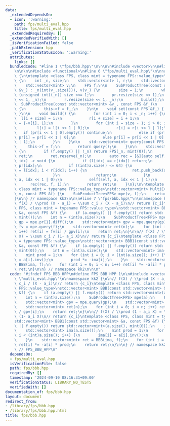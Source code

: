 ```yaml
---
data:
  _extendedDependsOn:
  - icon: ':warning:'
    path: fps/multi_eval.hpp
    title: fps/multi_eval.hpp
  _extendedRequiredBy: []
  _extendedVerifiedWith: []
  _isVerificationFailed: false
  _pathExtension: hpp
  _verificationStatusIcon: ':warning:'
  attributes:
    links: []
  bundledCode: "#line 1 \"fps/bbb.hpp\"\n\n\n\n#include <vector>\n\n#line 1 \"fps/multi_eval.hpp\"\
    \n\n\n\n#include <functional>\n#line 6 \"fps/multi_eval.hpp\"\n\nnamespace kk2\
    \ {\n\ntemplate <class FPS, class mint = typename FPS::value_type>\nstruct SubProductTree\
    \ {\n    int _n, size;\n    std::vector<int> l, r;\n    std::vector<FPS> pr;\n\
    \    std::vector<mint> v;\n    FPS f;\n\n    SubProductTree(const std::vector<mint>\
    \ &v_) : _n(int(v_.size())), v(v_) {\n        size = 1;\n        while (size <\
    \ (unsigned int)(_n)) size <<= 1;\n        pr.resize(size << 1);\n        l.resize(size\
    \ << 1, _n);\n        r.resize(size << 1, _n);\n        build();\n    }\n\n  \
    \  SubProductTree(const std::vector<mint> &v_, const FPS &f_)\n        : SubProductTree(v_)\
    \ {\n        this->f = f_;\n    }\n\n    void set(const FPS &f_) { this->f = f_;\
    \ }\n\n    void build() {\n        for (int i = 0; i < _n; i++) {\n          \
    \  l[i + size] = i;\n            r[i + size] = i + 1;\n            pr[i + size]\
    \ = {-v[i], 1};\n        }\n        for (int i = size - 1; i > 0; i--) {\n   \
    \         l[i] = l[i << 1 | 0];\n            r[i] = r[i << 1 | 1];\n         \
    \   if (pr[i << 1 | 0].empty()) continue;\n            else if (pr[i << 1 | 1].empty())\
    \ pr[i] = pr[i << 1 | 0];\n            else pr[i] = pr[i << 1 | 0] * pr[i << 1\
    \ | 1];\n        }\n    }\n\n    std::vector<mint> query(const FPS &f) {\n   \
    \     this->f = f;\n        return query();\n    }\n\n    std::vector<mint> query()\
    \ {\n        if (f.empty() || !_n) return FPS(_n, mint(0));\n        std::vector<mint>\
    \ ret;\n        ret.reserve(_n);\n        auto rec = [&](auto self, FPS a, int\
    \ idx) -> void {\n            if (l[idx] == r[idx]) return;\n            a %=\
    \ pr[idx];\n            if ((int)a.size() <= 64) {\n                for (int i\
    \ = l[idx]; i < r[idx]; i++) {\n                    ret.push_back(a.eval(v[i]));\n\
    \                }\n                return;\n            }\n            self(self,\
    \ a, idx << 1 | 0);\n            self(self, a, idx << 1 | 1);\n        };\n  \
    \      rec(rec, f, 1);\n        return ret;\n    }\n};\n\ntemplate <class FPS,\
    \ class mint = typename FPS::value_type>\nstd::vector<mint> MultiEval(std::vector<mint>\
    \ v, const FPS &f) {\n    SubProductTree<FPS> mpe(v, f);\n    return mpe.query();\n\
    }\n\n} // namespace kk2\n\n\n#line 7 \"fps/bbb.hpp\"\n\nnamespace kk2 {\n\n//\
    \ f(X) / \\prod (X - a_i) = \\sum c_i / (X - a_i)\n// return {c_i}\ntemplate <class\
    \ FPS, class mint = typename FPS::value_type>\nstd::vector<mint> BBB(const std::vector<mint>\
    \ &a, const FPS &f) {\n    if (a.empty() || f.empty()) return std::vector<mint>(a.size(),\
    \ mint());\n    int n = (int)a.size();\n    SubProductTree<FPS> mpe(a);\n    FPS\
    \ gp = mpe.pr[1].diff();\n    std::vector<mint> gpv = mpe.query(gp);\n    std::vector<mint>\
    \ fv = mpe.query(f);\n    std::vector<mint> ret(n);\n    for (int i = 0; i < n;\
    \ i++) ret[i] = fv[i] / gpv[i];\n    return ret;\n}\n\n// f(X) / \\prod (1 - a_i\
    \ X) = \\sum c_i / (1- a_i X)\n// return {c_i}\ntemplate <class FPS, class mint\
    \ = typename FPS::value_type>\nstd::vector<mint> BBB1(const std::vector<mint>\
    \ &a, const FPS &f) {\n    if (a.empty() || f.empty()) return std::vector<mint>(a.size(),\
    \ mint(0));\n    int n = (int)a.size();\n    std::vector<mint> ima(a.size());\n\
    \    mint prod = 1;\n    for (int i = 0; i < (int)a.size(); i++) {\n        ima[i]\
    \ = a[i].inv();\n        prod *= -ima[i];\n    }\n    std::vector<mint> ret =\
    \ BBB(ima, f);\n    for (int i = 0; i < n; i++) ret[i] *= -a[i] * prod;\n    return\
    \ ret;\n}\n\n} // namespace kk2\n\n\n"
  code: "#ifndef FPS_BBB_HPP\n#define FPS_BBB_HPP 1\n\n#include <vector>\n\n#include\
    \ \"multi_eval.hpp\"\n\nnamespace kk2 {\n\n// f(X) / \\prod (X - a_i) = \\sum\
    \ c_i / (X - a_i)\n// return {c_i}\ntemplate <class FPS, class mint = typename\
    \ FPS::value_type>\nstd::vector<mint> BBB(const std::vector<mint> &a, const FPS\
    \ &f) {\n    if (a.empty() || f.empty()) return std::vector<mint>(a.size(), mint());\n\
    \    int n = (int)a.size();\n    SubProductTree<FPS> mpe(a);\n    FPS gp = mpe.pr[1].diff();\n\
    \    std::vector<mint> gpv = mpe.query(gp);\n    std::vector<mint> fv = mpe.query(f);\n\
    \    std::vector<mint> ret(n);\n    for (int i = 0; i < n; i++) ret[i] = fv[i]\
    \ / gpv[i];\n    return ret;\n}\n\n// f(X) / \\prod (1 - a_i X) = \\sum c_i /\
    \ (1- a_i X)\n// return {c_i}\ntemplate <class FPS, class mint = typename FPS::value_type>\n\
    std::vector<mint> BBB1(const std::vector<mint> &a, const FPS &f) {\n    if (a.empty()\
    \ || f.empty()) return std::vector<mint>(a.size(), mint(0));\n    int n = (int)a.size();\n\
    \    std::vector<mint> ima(a.size());\n    mint prod = 1;\n    for (int i = 0;\
    \ i < (int)a.size(); i++) {\n        ima[i] = a[i].inv();\n        prod *= -ima[i];\n\
    \    }\n    std::vector<mint> ret = BBB(ima, f);\n    for (int i = 0; i < n; i++)\
    \ ret[i] *= -a[i] * prod;\n    return ret;\n}\n\n} // namespace kk2\n\n#endif\
    \ // FPS_BBB_HPP\n"
  dependsOn:
  - fps/multi_eval.hpp
  isVerificationFile: false
  path: fps/bbb.hpp
  requiredBy: []
  timestamp: '2024-09-10 08:16:31+09:00'
  verificationStatus: LIBRARY_NO_TESTS
  verifiedWith: []
documentation_of: fps/bbb.hpp
layout: document
redirect_from:
- /library/fps/bbb.hpp
- /library/fps/bbb.hpp.html
title: fps/bbb.hpp
---
```

